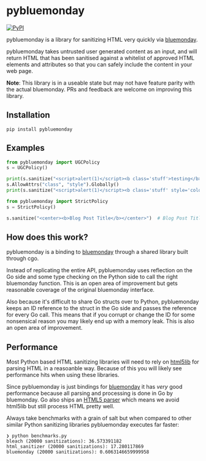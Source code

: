 # pybluemonday

[![PyPI](https://img.shields.io/pypi/v/pybluemonday)](https://pypi.org/project/pybluemonday/)

pybluemonday is a library for sanitizing HTML very quickly via [bluemonday](https://github.com/microcosm-cc/bluemonday).

pybluemonday takes untrusted user generated content as an input, and will return HTML that has been sanitised against a whitelist of approved HTML elements and attributes so that you can safely include the content in your web page.

**Note**: This library is in a useable state but may not have feature parity with the actual bluemonday. PRs and feedback are welcome on improving this library.

## Installation

```
pip install pybluemonday
```

## Examples

```python
from pybluemonday import UGCPolicy
s = UGCPolicy()

print(s.sanitize("<script>alert(1)</script><b class='stuff'>testing</b>"))  # <b>testing</b>
s.AllowAttrs("class", "style").Globally()
print(s.sanitize("<script>alert(1)</script><b class='stuff' style='color: red;'>testing</b>")  # <b class="stuff" style="color: red;">testing</b>
```

```python
from pybluemonday import StrictPolicy
s = StrictPolicy()

s.sanitize("<center><b>Blog Post Title</b></center>")  # Blog Post Title
```

## How does this work?

pybluemonday is a binding to [bluemonday](https://github.com/microcosm-cc/bluemonday) through a shared library built through cgo.

Instead of replicating the entire API, pybluemonday uses reflection on the Go side and some type checking on the Python side to call the right bluemonday function. This is an open area of improvement but gets reasonable coverage of the original bluemonday interface.

Also because it's difficult to share Go structs over to Python, pybluemonday keeps an ID reference to the struct in the Go side and passes the reference for every Go call. This means that if you corrupt or change the ID for some nonsensical reason you may likely end up with a memory leak. This is also an open area of improvement.

## Performance

Most Python based HTML sanitizing libraries will need to rely on [html5lib](https://html5lib.readthedocs.io/en/latest/) for parsing HTML in a reasoanble way. Because of this you will likely see performance hits when using these libraries.

Since pybluemonday is just bindings for [bluemonday](https://github.com/microcosm-cc/bluemonday) it has *very* good performance because all parsing and processing is done in Go by bluemonday. Go also ships an [HTML5 parser](https://godoc.org/golang.org/x/net/html) which means we avoid html5lib but still process HTML pretty well.

Always take benchmarks with a grain of salt but when compared to other similar Python sanitizing libraries pybluemonday executes far faster:

```
❯ python benchmarks.py
bleach (20000 sanitizations): 36.573391182
html_sanitizer (20000 sanitizations): 17.280117869
bluemonday (20000 sanitizations): 0.6063146659999958
```
